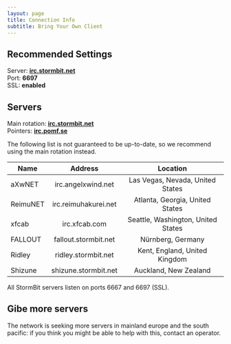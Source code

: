 ```yaml
---
layout: page
title: Connection Info
subtitle: Bring Your Own Client
---
```


## Recommended Settings
Server: **[irc.stormbit.net](irc://irc.stormbit.net)**  
Port: **6697**  
SSL: **enabled**

<!-- TODO: add certificate links -->

## Servers
Main rotation: **[irc.stormbit.net](irc://irc.stormbit.net)**  
Pointers: **[irc.pomf.se](irc://irc.pomf.se)**


<span class="warning">
  The following list is not guaranteed to be up-to-date, so we recommend using the
  main rotation instead.
</span>

Name                    | Address                | Location                           |
------------------------|:----------------------:|:----------------------------------:|
aXwNET                  | irc.angelxwind.net     | Las Vegas, Nevada, United States   |
ReimuNET                | irc.reimuhakurei.net   | Atlanta, Georgia, United States    |
xfcab                   | irc.xfcab.com          | Seattle, Washington, United States |
FALLOUT                 | fallout.stormbit.net   | Nürnberg, Germany                  |
Ridley                  | ridley.stormbit.net    | Kent, England, United Kingdom      |
Shizune                 | shizune.stormbit.net   | Auckland, New Zealand              |

All StormBit servers listen on ports 6667 and 6697 (SSL).

## Gibe more servers ##
The network is seeking more servers in mainland europe and the south pacific: if
  you think you might be able to help with this, contact an operator.
